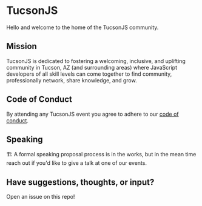 # TucsonJS
Hello and welcome to the home of the TucsonJS community.

## Mission
TucsonJS is dedicated to fostering a welcoming, inclusive, and uplifting community in Tucson, AZ (and surrounding areas) where JavaScript developers of all skill levels can come together to find community, professionally network, share knowledge, and grow.

## Code of Conduct
By attending any TucsonJS event you agree to adhere to our [code of conduct](https://github.com/TucsonJS/.github/blob/main/profile/CONDUCT.md).

## Speaking 
🏗️ A formal speaking proposal process is in the works, but in the mean time reach out if you'd like to give a talk at one of our events.

## Have suggestions, thoughts, or input?
Open an issue on this repo!
